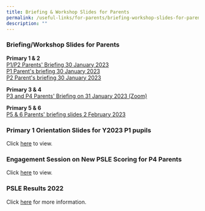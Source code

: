 ```yaml
---
title: Briefing & Workshop Slides for Parents
permalink: /useful-links/for-parents/briefing-workshop-slides-for-parents/
description: ""
---
```

### **Briefing/Workshop Slides for Parents**


**Primary 1 &amp; 2**<br>
[P1/P2 Parents' Briefing 30 January 2023](/files/p1p2a.pdf)<br>
[P1 Parent's briefing 30 January 2023](/files/p1p2b.pdf)<br>
[P2 Parent's briefing 30 January 2023](/files/p1p2c.pdf)

**Primary 3 &amp; 4**<br>
[P3 and P4 Parents' Briefing on 31 January 2023 (Zoom)](/files/p3p4a.pdf)

**Primary 5 &amp; 6**<br>
[P5 &amp; 6 Parents' briefing slides 2 February 2023](/files/p5p6a.pdf)

### **Primary 1 Orientation Slides for Y2023 P1 pupils**
Click&nbsp;[here](/files/17%20Nov%202022%20P1%20Orientation%20briefing%20for%20Y2023%20P1.pdf) to view.

### **Engagement Session on New PSLE Scoring for P4 Parents**

Click&nbsp;[here](/files/Parents%20Engagement%20Deck%20on%20Changes%20to%20PSLE%20-%20for%202019%20P4%20Parents%20(handout).pdf)&nbsp;to view.

### **PSLE Results 2022**
Click&nbsp;[here](/files/psleresults2022.pdf)&nbsp;for more information.